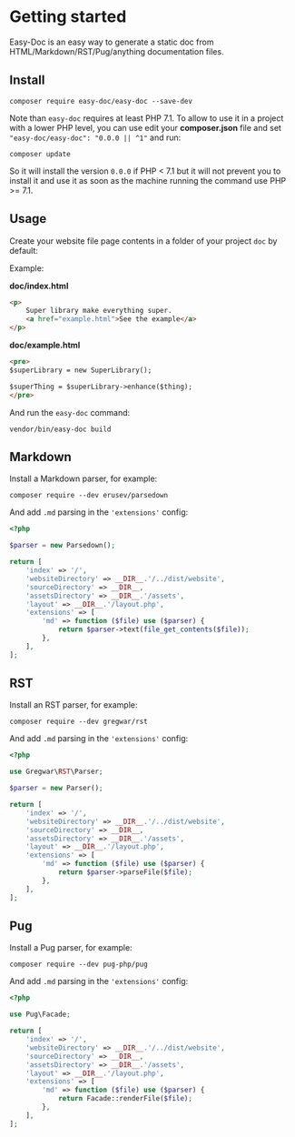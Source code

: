 # Getting started

Easy-Doc is an easy way to generate a static doc from
HTML/Markdown/RST/Pug/anything documentation files.

## Install

```shell
composer require easy-doc/easy-doc --save-dev
```

Note than `easy-doc` requires at least PHP 7.1. To allow to use it in a project with a lower
PHP level, you can use edit your **composer.json** file and set `"easy-doc/easy-doc": "0.0.0 || ^1"`
and run:

```shell
composer update
```

So it will install the version `0.0.0` if PHP < 7.1 but it will not prevent you to install it
and use it as soon as the machine running the command use PHP >= 7.1.

## Usage

Create your website file page contents in a folder of your project `doc` by default:

Example:

**doc/index.html**

```html
<p>
    Super library make everything super.
    <a href="example.html">See the example</a>
</p>
```

**doc/example.html**

```html
<pre>
$superLibrary = new SuperLibrary();

$superThing = $superLibrary->enhance($thing);
</pre>
```

And run the `easy-doc` command:

```shell
vendor/bin/easy-doc build
```

## Markdown

Install a Markdown parser, for example:

```shell
composer require --dev erusev/parsedown
```

And add `.md` parsing in the `'extensions'` config:

```php
<?php

$parser = new Parsedown();

return [
    'index' => '/',
    'websiteDirectory' => __DIR__.'/../dist/website',
    'sourceDirectory' => __DIR__,
    'assetsDirectory' => __DIR__.'/assets',
    'layout' => __DIR__.'/layout.php',
    'extensions' => [
        'md' => function ($file) use ($parser) {
            return $parser->text(file_get_contents($file));
        },
    ],
];
```

## RST

Install an RST parser, for example:

```shell
composer require --dev gregwar/rst
```

And add `.md` parsing in the `'extensions'` config:

```php
<?php

use Gregwar\RST\Parser;

$parser = new Parser();

return [
    'index' => '/',
    'websiteDirectory' => __DIR__.'/../dist/website',
    'sourceDirectory' => __DIR__,
    'assetsDirectory' => __DIR__.'/assets',
    'layout' => __DIR__.'/layout.php',
    'extensions' => [
        'md' => function ($file) use ($parser) {
            return $parser->parseFile($file);
        },
    ],
];
```

## Pug

Install a Pug parser, for example:

```shell
composer require --dev pug-php/pug
```

And add `.md` parsing in the `'extensions'` config:

```php
<?php

use Pug\Facade;

return [
    'index' => '/',
    'websiteDirectory' => __DIR__.'/../dist/website',
    'sourceDirectory' => __DIR__,
    'assetsDirectory' => __DIR__.'/assets',
    'layout' => __DIR__.'/layout.php',
    'extensions' => [
        'md' => function ($file) use ($parser) {
            return Facade::renderFile($file);
        },
    ],
];
```
